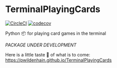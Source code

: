 # TerminalPlayingCards

[![CircleCI](https://circleci.com/gh/pwildenhain/TerminalPlayingCards.svg?style=shield)](https://circleci.com/gh/pwildenhain/TerminalPlayingCards)
[![codecov](https://codecov.io/gh/pwildenhain/TerminalPlayingCards/branch/master/graph/badge.svg)](https://codecov.io/gh/pwildenhain/TerminalPlayingCards)

Python 📦 for playing card games in the terminal

_PACKAGE UNDER DEVELOPMENT_

Here is a little taste 🍰 of what is to come: https://pwildenhain.github.io/TerminalPlayingCards
